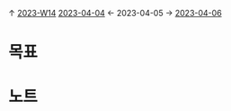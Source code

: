 
↑ [2023-W14](2023-W14.md)
[2023-04-04](2023-04-04.md) ← 2023-04-05 → [2023-04-06](2023-04-06.md)


# 목표



# 노트




